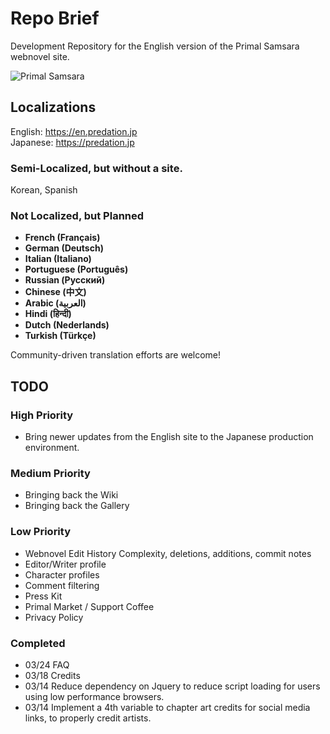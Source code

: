 # Repo Brief

Development Repository for the English version of the Primal Samsara webnovel site.

![Primal Samsara](https://en.predation.jp/assets/log.webp) 

## Localizations

English: https://en.predation.jp<br>
Japanese: https://predation.jp

### Semi-Localized, but without a site.

Korean, Spanish

### Not Localized, but Planned

* **French (Français)**
* **German (Deutsch)**
* **Italian (Italiano)**
* **Portuguese (Português)**
* **Russian (Русский)**
* **Chinese (中文)**
* **Arabic (العربية)** 
* **Hindi (हिन्दी)**
* **Dutch (Nederlands)**
* **Turkish (Türkçe)**

Community-driven translation efforts are welcome!

## TODO

### High Priority
- Bring newer updates from the English site to the Japanese production environment.

### Medium Priority
- Bringing back the Wiki
- Bringing back the Gallery

### Low Priority
- Webnovel Edit History Complexity, deletions, additions, commit notes
- Editor/Writer profile
- Character profiles
- Comment filtering
- Press Kit
- Primal Market / Support Coffee
- Privacy Policy

### Completed
- 03/24 FAQ
- 03/18 Credits
- 03/14 Reduce dependency on Jquery to reduce script loading for users using low performance browsers.
- 03/14 Implement a 4th variable to chapter art credits for social media links, to properly credit artists.
